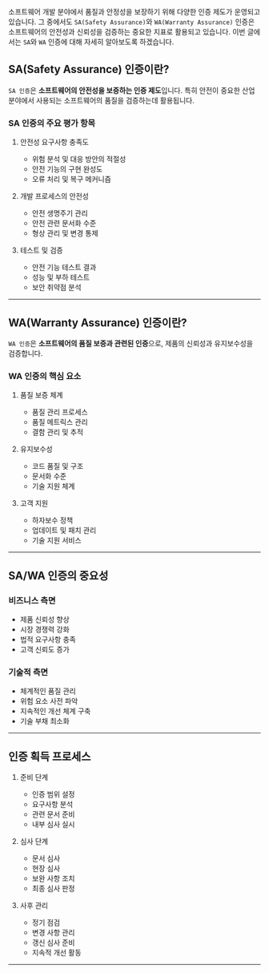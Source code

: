소프트웨어 개발 분야에서 품질과 안정성을 보장하기 위해 다양한 인증 제도가 운영되고 있습니다. 그 중에서도 `SA(Safety Assurance)`와 `WA(Warranty Assurance)` 인증은 소프트웨어의 안전성과 신뢰성을 검증하는 중요한 지표로 활용되고 있습니다. 이번 글에서는 `SA`와 `WA` 인증에 대해 자세히 알아보도록 하겠습니다.

## SA(Safety Assurance) 인증이란?

`SA 인증`은 **소프트웨어의 안전성을 보증하는 인증 제도**입니다. 특히 안전이 중요한 산업 분야에서 사용되는 소프트웨어의 품질을 검증하는데 활용됩니다.

### SA 인증의 주요 평가 항목

1. 안전성 요구사항 충족도
   - 위험 분석 및 대응 방안의 적절성
   - 안전 기능의 구현 완성도
   - 오류 처리 및 복구 메커니즘

2. 개발 프로세스의 안전성
   - 안전 생명주기 관리
   - 안전 관련 문서화 수준
   - 형상 관리 및 변경 통제

3. 테스트 및 검증
   - 안전 기능 테스트 결과
   - 성능 및 부하 테스트
   - 보안 취약점 분석
---
## WA(Warranty Assurance) 인증이란?

`WA 인증`은 **소프트웨어의 품질 보증과 관련된 인증**으로, 제품의 신뢰성과 유지보수성을 검증합니다.

### WA 인증의 핵심 요소

1. 품질 보증 체계
   - 품질 관리 프로세스
   - 품질 메트릭스 관리
   - 결함 관리 및 추적

2. 유지보수성
   - 코드 품질 및 구조
   - 문서화 수준
   - 기술 지원 체계

3. 고객 지원
   - 하자보수 정책
   - 업데이트 및 패치 관리
   - 기술 지원 서비스

---
## SA/WA 인증의 중요성

### 비즈니스 측면
- 제품 신뢰성 향상
- 시장 경쟁력 강화
- 법적 요구사항 충족
- 고객 신뢰도 증가

### 기술적 측면
- 체계적인 품질 관리
- 위험 요소 사전 파악
- 지속적인 개선 체계 구축
- 기술 부채 최소화
---
## 인증 획득 프로세스

1. 준비 단계
   - 인증 범위 설정
   - 요구사항 분석
   - 관련 문서 준비
   - 내부 심사 실시

2. 심사 단계
   - 문서 심사
   - 현장 심사
   - 보완 사항 조치
   - 최종 심사 판정

3. 사후 관리
   - 정기 점검
   - 변경 사항 관리
   - 갱신 심사 준비
   - 지속적 개선 활동
---

